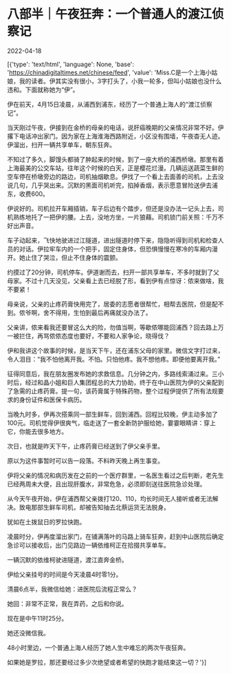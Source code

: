 # 八部半｜午夜狂奔：一个普通人的渡江侦察记

2022-04-18

[{'type': 'text/html', 'language': None, 'base': 'https://chinadigitaltimes.net/chinese/feed', 'value': 'Miss.C是一个上海小姑娘，我的读者。伊其实没有很小，3字打头了，小我一轮多，但叫小姑娘也没什么违和。下面就称她为“伊”。

伊在前天，4月15日凌晨，从浦西到浦东，经历了一个普通上海人的“渡江侦察记”。

当天刚过午夜，伊接到在金桥的母亲的电话，说肝癌晚期的父亲情况非常不好。伊撂下电话冲出家门。因为家在上海淮海西路附近，小区没有围墙，午夜杳无人迹。伊溜出，扫开一辆共享单车，朝东狂奔。

不知过了多久，脚馒头都骑了肿起来的时候，到了一座大桥的浦西桥墩。那里有着上海最美的公交车站，往年这个时候的白天，正是樱花烂漫。几辆运送蔬菜生鲜的空车停在桥墩旁边的路边，司机抽烟歇息。伊找了一个看上去面善的司机，上去没说几句，几乎哭出来。沉默的黑面司机听完，掐掉香烟，表示愿意冒险送伊去浦东，收费600。

伊说好的。司机拉开车厢插销，车子后边有个踏步，但还是没办法一记头上去，司机熟练地托了一把伊的腰。上去，没地方坐，一片狼藉。司机锁门前关照：千万不好出声音。

车子动起来，飞快地驶进过江隧道，进出隧道时停下来，隐隐听得到司机和检查人员的对话。伊拉牢车内的一个把手，固定住身体，但恐惧慢慢在寒冷的车厢内漫开。她止住了哭泣，但止不住身体的震颤。

约摸过了20分钟，司机停车。伊道谢而去，扫开一部共享单车，不多时就到了父母家。不过十几天没见，父亲看上去已经脱了形，看到伊有点惊讶：侬来做啥，我不要紧！

母亲说，父亲的止疼药膏快用完了，居委的志愿者很帮忙，相帮去医院，但是配不到。侬爷啊，舍不得用，生怕到最后再痛就没办法了。

父亲讲，侬来看我还要冒这么大的险，勿值当啊，等歇侬哪能回浦西？回去路上万一被拦住，再骂侬侬态度也要好，不要和人家争论，晓得伐？

伊和我讲这个故事的时候，是当天下午，还在浦东父母的家里。微信文字打过来，令人泪目：“我不怕他离开我。不怕。只怕他疼。我不想他疼。即便他要离开我。”

征得同意后，我在朋友圈发布她的求救信息。几分钟之内，多路线索涌过来。三小时后，经过和晶小姐和巨人集团程总的大力协助，终于在中山医院为伊的父亲配到了急需的止疼药膏。提一句，该药膏属于特殊药物，整个过程伊提供了所有法规要求的身份证件和医保卡病历。

当晚九时多，伊再次搭乘同一部生鲜车，回到浦西。回程比较晚，伊主动多加了100元。司机觉得伊很爽气，临走送了一套全新防护服给她，霎霎眼睛讲：穿上它，你能去很多地方。

次日，也就是昨天下午，止疼药膏已经送到了伊父亲手里。

原以为这件事暂时可以告一段落。不料昨天晚上再生事变。

伊将父亲的情况和病历发在之前的一个医疗群里，一名医生看过之后判断，老先生已经两周未大便，且出现肝腹水，非常危急，必须即刻送往医院急诊处理。

从今天午夜开始，伊在浦西帮父亲拨打120、110，均长时间无人接听或者无法解决。致电那部生鲜车司机，却被告知抽去北蔡运货无法脱身。

犹如在土拨鼠日的罗拉快跑。

凌晨时分，伊再度溜出家门，在铺满落叶的马路上骑车狂奔，赶到中山医院后确定急诊可以接收后，出门见路边一辆依维柯正在拾掇共享单车。

一辆沉默的依维柯驶进隧道，渡江直奔金桥。

伊给父亲挂号的时间是今天凌晨4时零1分。

清晨6点半，我微信给她：进医院后流程正常么？

她回：非常不正常，我在弄药，之后和你说。

现在是中午11时25分。

她还没微信我。

48小时里边，一个普通上海人经历了她人生中难忘的两次午夜狂奔。

如果她是罗拉，那还要经过多少次绝望或者希望的快跑才能结束这一切？'}]